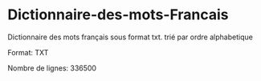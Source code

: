 # Dictionnaire-des-mots-Francais
Dictionnaire des mots français sous format txt. trié par ordre alphabetique

Format: TXT

Nombre de lignes: 336500
